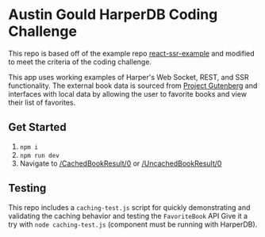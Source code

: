 # Austin Gould HarperDB Coding Challenge

This repo is based off of the example repo [react-ssr-example](https://github.com/HarperDB/react-ssr-example/tree/main) and modified to meet the criteria of the coding challenge.

This app uses working examples of Harper's Web Socket, REST, and SSR functionality. The external book data is sourced from [Project Gutenberg](https://gutendex.com/) and interfaces with local data by allowing the user to favorite books and view their list of favorites.

## Get Started

1. `npm i`
2. `npm run dev`
3. Navigate to [/CachedBookResult/0](http://localhost:9926/CachedBookResult/0) or [/UncachedBookResult/0](http://localhost:9926/UncachedBookResult/0)

## Testing

This repo includes a `caching-test.js` script for quickly demonstrating and validating the caching behavior and testing the `FavoriteBook` API Give it a try with `node caching-test.js` (component must be running with HarperDB).
